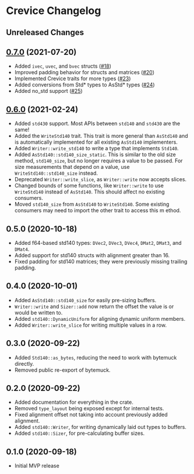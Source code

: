 # Crevice Changelog

## Unreleased Changes

## [0.7.0][0.7.0] (2021-07-20)
* Added `ivec`, `uvec`, and `bvec` structs ([#18][#18])
* Improved padding behavior for structs and matrices ([#20][#20])
* Implemented Crevice traits for more types ([#23][#23])
* Added conversions from Std* types to AsStd* types ([#24][#24])
* Added no_std support ([#25][#25])

[#18]: https://github.com/LPGhatguy/crevice/pull/18
[#20]: https://github.com/LPGhatguy/crevice/pull/20
[#23]: https://github.com/LPGhatguy/crevice/pull/23
[#24]: https://github.com/LPGhatguy/crevice/pull/24
[#25]: https://github.com/LPGhatguy/crevice/pull/25
[0.7.0]: https://github.com/LPGhatguy/crevice/releases/tag/v0.7.0

## [0.6.0][0.6.0] (2021-02-24)
* Added `std430` support. Most APIs between `std140` and `std430` are the same!
* Added the `WriteStd140` trait. This trait is more general than `AsStd140` and is automatically implemented for all existing `AsStd140` implementers.
* Added `Writer::write_std140` to write a type that implements `Std140`.
* Added `AsStd140::std140_size_static`. This is similar to the old size method, `std140_size`, but no longer requires a value to be passed. For size measurements that depend on a value, use `WriteStd140::std140_size` instead.
* Deprecated `Writer::write_slice`, as `Writer::write` now accepts slices.
* Changed bounds of some functions, like `Writer::write` to use `WriteStd140` instead of `AsStd140`. This should affect no existing consumers.
* Moved `std140_size` from `AsStd140` to `WriteStd140`. Some existing consumers may need to import the other trait to access this m ethod.

[0.6.0]: https://github.com/LPGhatguy/crevice/releases/tag/v0.6.0

## 0.5.0 (2020-10-18)
* Added f64-based std140 types: `DVec2`, `DVec3`, `DVec4`, `DMat2`, `DMat3`, and `DMat4`.
* Added support for std140 structs with alignment greater than 16.
* Fixed padding for std140 matrices; they were previously missing trailing padding.

## 0.4.0 (2020-10-01)
* Added `AsStd140::std140_size` for easily pre-sizing buffers.
* `Writer::write` and `Sizer::add` now return the offset the value is or would be written to.
* Added `std140::DynamicUniform` for aligning dynamic uniform members.
* Added `Writer::write_slice` for writing multiple values in a row.

## 0.3.0 (2020-09-22)
* Added `Std140::as_bytes`, reducing the need to work with bytemuck directly.
* Removed public re-export of bytemuck.

## 0.2.0 (2020-09-22)
* Added documentation for everything in the crate.
* Removed `type_layout` being exposed except for internal tests.
* Fixed alignment offset not taking into account previously added alignment.
* Added `std140::Writer`, for writing dynamically laid out types to buffers.
* Added `std140::Sizer`, for pre-calculating buffer sizes.

## 0.1.0 (2020-09-18)
* Initial MVP release
